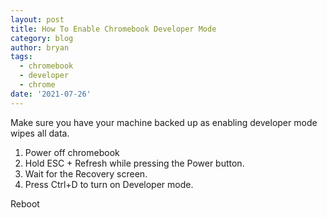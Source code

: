 ```yaml
---
layout: post
title: How To Enable Chromebook Developer Mode
category: blog
author: bryan
tags:
  - chromebook
  - developer
  - chrome
date: '2021-07-26'
---
```

Make sure you have your machine backed up as enabling developer mode wipes all data.

1. Power off chromebook
2. Hold ESC + Refresh while pressing the Power button.
3. Wait for the Recovery screen.
4. Press Ctrl+D to turn on Developer mode.

Reboot
